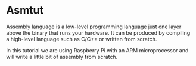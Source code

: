 # Asmtut

Assembly language is a low-level programming language just one layer above the binary that runs your hardware. It can be produced by compiling a high-level language such as C/C++ or written from scratch.

In this tutorial we are using Raspberry Pi with an ARM microprocessor and will write a little bit of assembly from scratch.
